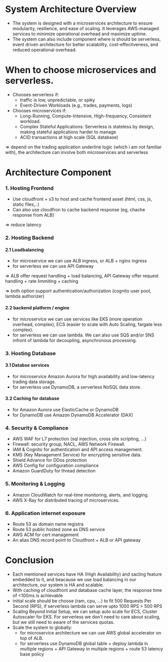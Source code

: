 # System Architecture Overview
- The system is designed with a microservices architecture to ensure modularity, resilience, and ease of scaling. It leverages AWS-managed services to minimize operational overhead and maximize uptime.
- The system can also include component where is should be serverless, event driven architecture  for better scalability, cost-effectiveness, and reduced operational overhead.
# When to choose microservices and serverless.
- Chooses serverless if:
  + traffic is low, unpredictable, or spiky
  + Event-Driven Workloads (e.g., trades, payments, logs)
- Chooses microservices if:
  + Long-Running, Compute-Intensive, High-frequency, Consistent workload.
  + Complex Stateful Applications: Serverless is stateless by design, making stateful applications harder to manage
  + ACID transactions at high scale (SQL database)
 
=> depend on the trading application underline logic (which i am not familiar with), the architecture can involve both microservices and serverless
# Architecture Component
### 1. Hosting Frontend
- Use cloudfront + s3 to host and cache frontend asset (html, css, js, static files,..)
- Can also use cloudfron to cache backend response (eg, chache response from ALB)
  
=> reduce latency
### 2. Hosting Backend
#### 2.1 Loadbalancing
- for microservice we can use ALB ingress, or ALB + nginx ingress
- for serverless we can use API Gateway
  
=> ALB offer request handling + load balancing, API Gateway offer request handling + rate limmiting + caching

=> both option support authentication/authorization (cognito user pool, lambda authorizer)
#### 2.2 backend platform / engine
- for microservice we can use services like EKS (more operation overhead, complex), ECS (easier to scale with Auto Scaling, fargate less complex).
- for serverless we can use lambda. We can also use SQS and/or SNS infront of lambda for decoupling, asynchronous processing.
### 3. Hosting Database
#### 3.1 Databse services
- for microservice Amazon Aurora for high availability and low-latency trading data storage.
- for serverless use DynamoDB, a serverless NoSQL data store.
#### 3.2 Caching for database
- for Amazon Aurora use ElasticCache or DynamoDB
- for DynamoDB use Amazon DynamoDB Accelerator (DAX)
  
### 4. Security & Compliance
- AWS WAF for L7 protection (sql injection, cross site scripting, ...)
- Firewall: security group, NACL, AWS Network Firewall.
- IAM & Cognito for authentication and API access management.
- KMS (Key Management Service) for encrypting sensitive data.
- Shield Advance for DDos protection
- AWS Config for configuration compliance
- Amazon GuardDuty for thread detection
  
### 5. Monitoring & Logging
- Amazon CloudWatch for real-time monitoring, alerts, and logging.
- AWS X-Ray for distributed tracing of microservices.

### 6. Application internet exposure
- Route 53 as domain name registra
- Route 53 public hosted zone as DNS service
- AWS ACM for cert management
- An alias DNS record point to Cloudfront + ALB or API gateway
  
# Conclusion
- Each mentioned services have HA (High Availability) and sacling feature embedded to it, and beacause we use load balancing in our architecture, our system is HA and scalable.
- With caching of cloudfront and database cache layer, the response time of <100ms is achievable
- initial scale  should be choose (ram, cpu, ...) to fit 500 Requests Per Second (RPS), if serverless lambda can serve upto 1000 RPS > 500 RPS
- Scaling Beyond Initial Setup, we can setup auto scale for ECS, Cluster Autoscaler for EKS. For serverless we don't need to care about scaling, but we still need to aware of the services quotas.
- Scale the system to globally:
  + for microservice architecture we can use AWS global accelerator on top of ALB.
  + for serverless use DynamoDB global table + deploy lambda in multiple regions + API Gateway in multiple regions + route 53 latency base policy
